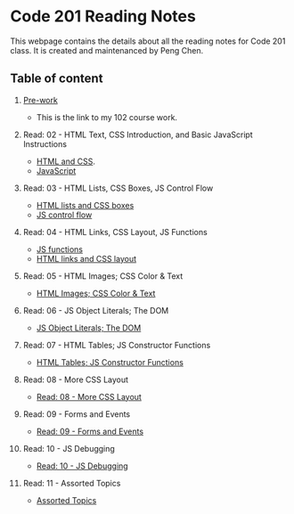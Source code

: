 # Code 201 Reading Notes
This webpage contains the details about all the reading notes for Code 201 class. It is created and maintenanced by Peng Chen.
## Table of content
1. [Pre-work](https://pengchen11.github.io/learning-journal/)
   - This is the link to my 102 course work. 
2. Read: 02 - HTML Text, CSS Introduction, and Basic JavaScript Instructions
   - [HTML and CSS](https://pengchen11.github.io/reading-notes/class-02). 
   - [JavaScript](https://pengchen11.github.io/learning-journal/read_08)

3. Read: 03 - HTML Lists, CSS Boxes, JS Control Flow
   - [HTML lists and CSS boxes](https://pengchen11.github.io/reading-notes/class-03)
   - [JS control flow](https://pengchen11.github.io/learning-journal/read_08)

4. Read: 04 - HTML Links, CSS Layout, JS Functions
   - [JS functions](https://pengchen11.github.io/learning-journal/read_08)
   - [HTML links and CSS layout](https://pengchen11.github.io/reading-notes/class-04)
  
5. Read: 05 - HTML Images; CSS Color & Text
   - [HTML Images; CSS Color & Text](https://pengchen11.github.io/reading-notes/class-05)
  
6. Read: 06 - JS Object Literals; The DOM
   - [JS Object Literals; The DOM](https://pengchen11.github.io/reading-notes/class-06)
7. Read: 07 - HTML Tables; JS Constructor Functions
   - [HTML Tables; JS Constructor Functions](https://pengchen11.github.io/reading-notes/class-07)
8. Read: 08 - More CSS Layout
   - [Read: 08 - More CSS Layout](https://pengchen11.github.io/reading-notes/class-08)
9.  Read: 09 - Forms and Events  
    - [Read: 09 - Forms and Events](https://pengchen11.github.io/reading-notes/class-09)

10. Read: 10 - JS Debugging
    - [Read: 10 - JS Debugging](https://pengchen11.github.io/reading-notes/class-10)

11. Read: 11 - Assorted Topics
    - [Assorted Topics](https://pengchen11.github.io/reading-notes/class-11)
  